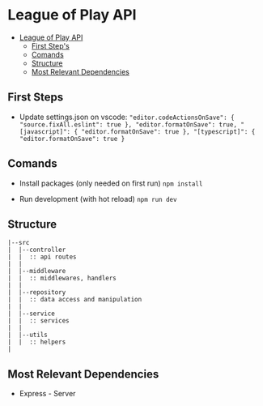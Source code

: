 # League of Play API

-   [League of Play API]()
    -   [First Step's](#First-Step's)
    -   [Comands](#comands)
    -   [Structure](#structure)
    -   [Most Relevant Dependencies](#most-relevant-dependencies)

## First Steps

-   Update settings.json on vscode:
    `"editor.codeActionsOnSave": { "source.fixAll.eslint": true }, "editor.formatOnSave": true, "[javascript]": { "editor.formatOnSave": true }, "[typescript]": { "editor.formatOnSave": true }`

## Comands

-   Install packages (only needed on first run)
    `npm install`

-   Run development (with hot reload)
    `npm run dev`

## Structure

```
|--src
|  |--controller
|  |  :: api routes
|  |
|  |--middleware
|  |  :: middlewares, handlers
|  |
|  |--repository
|  |  :: data access and manipulation
|  |
|  |--service
|  |  :: services
|  |
|  |--utils
|  |  :: helpers
|
```

## Most Relevant Dependencies

-   Express - Server
